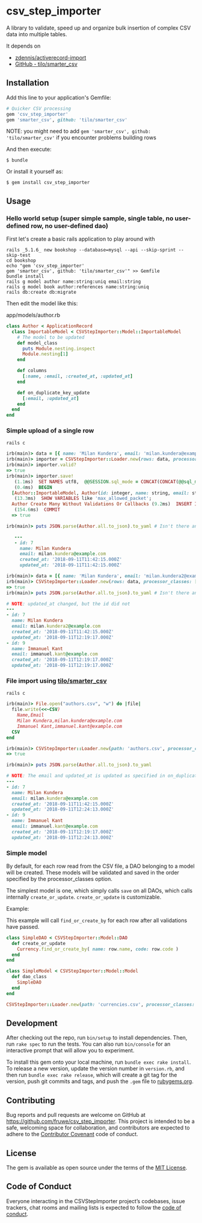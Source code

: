 # csv_step_importer

A library to validate, speed up and organize bulk insertion of complex CSV data into multiple tables.

It depends on

- [zdennis/activerecord-import](https://github.com/zdennis/activerecord-import)
- [GitHub - tilo/smarter_csv](https://github.com/tilo/smarter_csv)

## Installation

Add this line to your application's Gemfile:

```ruby
# Quicker CSV processing
gem 'csv_step_importer'
gem 'smarter_csv', github: 'tilo/smarter_csv'
```

NOTE: you might need to add `gem 'smarter_csv', github: 'tilo/smarter_csv'` if you encounter problems building rows

And then execute:

    $ bundle

Or install it yourself as:

    $ gem install csv_step_importer

## Usage

### Hello world setup (super simple sample, single table, no user-defined row, no user-defined dao)

First let's create a basic rails application to play around with

```shell
rails _5.1.6_ new bookshop --database=mysql --api --skip-sprint --skip-test
cd bookshop
echo "gem 'csv_step_importer'
gem 'smarter_csv', github: 'tilo/smarter_csv'" >> Gemfile
bundle install
rails g model author name:string:uniq email:string
rails g model book author:references name:string:uniq
rails db:create db:migrate
```

Then edit the model like this:

app/models/author.rb

```ruby
class Author < ApplicationRecord
  class ImportableModel < CSVStepImporter::Model::ImportableModel
    # The model to be updated
    def model_class
      puts Module.nesting.inspect
      Module.nesting[1]
    end

    def columns
      [:name, :email, :created_at, :updated_at]
    end

    def on_duplicate_key_update
      [:email, :updated_at]
    end
  end
end
```

### Simple upload of a single row

```shell
rails c
```

```ruby
irb(main)> data = [{ name: 'Milan Kundera', email: 'milan.kundera@example.com' }]
irb(main)> importer = CSVStepImporter::Loader.new(rows: data, processor_classes: [Author::ImportableModel])
irb(main)> importer.valid?
=> true
irb(main)> importer.save!
   (1.1ms)  SET NAMES utf8,  @@SESSION.sql_mode = CONCAT(CONCAT(@@sql_mode, ',STRICT_ALL_TABLES'), ',NO_AUTO_VALUE_ON_ZERO'),  @@SESSION.sql_auto_is_null = 0, @@SESSION.wait_timeout = 2147483
   (0.4ms)  BEGIN
  [Author::ImportableModel, Author(id: integer, name: string, email: string, created_at: datetime, updated_at: datetime)]
   (13.3ms)  SHOW VARIABLES like 'max_allowed_packet';
  Author Create Many Without Validations Or Callbacks (9.2ms)  INSERT INTO `authors` (`name`,`email`,`created_at`,`updated_at`) VALUES ('Milan Kundera','milan.kundera@example.com','2018-09-11 11:33:07','2018-09-11 11:33:07') ON DUPLICATE KEY UPDATE `authors`.`email`=VALUES(`email`),`authors`.`updated_at`=VALUES(`updated_at`)
   (154.6ms)  COMMIT
  => true

irb(main)> puts JSON.parse(Author.all.to_json).to_yaml # Isn't there an easy way to get clean yaml...

   ---
   - id: 7
     name: Milan Kundera
     email: milan.kundera@example.com
     created_at: '2018-09-11T11:42:15.000Z'
     updated_at: '2018-09-11T11:42:15.000Z'

irb(main)> data = [{ name: 'Milan Kundera', email: 'milan.kundera2@example.com' }, { name: 'Immanuel Kant', email: 'immanuel.kant@example.com' }]
irb(main)> CSVStepImporter::Loader.new(rows: data, processor_classes: [Author::ImportableModel]).save!
=> true
irb(main)> puts JSON.parse(Author.all.to_json).to_yaml # Isn't there an easy way to get clean yaml...

# NOTE: updated_at changed, but the id did not
---
- id: 7
  name: Milan Kundera
  email: milan.kundera2@example.com
  created_at: '2018-09-11T11:42:15.000Z'
  updated_at: '2018-09-11T12:19:17.000Z'
- id: 9
  name: Immanuel Kant
  email: immanuel.kant@example.com
  created_at: '2018-09-11T12:19:17.000Z'
  updated_at: '2018-09-11T12:19:17.000Z'
```

### File import using [tilo/smarter_csv](https://github.com/tilo/smarter_csv)

```shell
rails c
```

```ruby
irb(main)> File.open("authors.csv", "w") do |file|
  file.write(<<~CSV)
    Name,Email
    Milan Kundera,milan.kundera@example.com
    Immanuel Kant,immanuel.kant@example.com
  CSV
end

irb(main)> CSVStepImporter::Loader.new(path: 'authors.csv', processor_classes: [Author::ImportableModel], csv_options: {file_encoding: "UTF-8"}).save
=> true

irb(main)> puts JSON.parse(Author.all.to_json).to_yaml

# NOTE: The email and updated_at is updated as specified in on_duplicate_key_update
---
- id: 7
  name: Milan Kundera
  email: milan.kundera@example.com
  created_at: '2018-09-11T11:42:15.000Z'
  updated_at: '2018-09-11T12:24:13.000Z'
- id: 9
  name: Immanuel Kant
  email: immanuel.kant@example.com
  created_at: '2018-09-11T12:19:17.000Z'
  updated_at: '2018-09-11T12:24:13.000Z'
```

### Simple model

By default, for each row read from the CSV file, a DAO belonging to a model will be created.
These models will be validated and saved in the order specified by the processor_classes option.

The simplest model is one, which simply calls `save` on all DAOs, which calls internally `create_or_update`.
`create_or_update` is customizable.

Example:

This example will call `find_or_create_by` for each row after all validations have passed.

```ruby
class SimpleDAO < CSVStepImporter::Model::DAO
  def create_or_update
    Currency.find_or_create_by( name: row.name, code: row.code )
  end
end

class SimpleModel < CSVStepImporter::Model::Model
  def dao_class
    SimpleDAO
  end
end

CSVStepImporter::Loader.new(path: 'currencies.csv', processor_classes: [SimpleModel]).save
```

## Development

After checking out the repo, run `bin/setup` to install dependencies. Then, run `rake spec` to run the tests. You can also run `bin/console` for an interactive prompt that will allow you to experiment.

To install this gem onto your local machine, run `bundle exec rake install`. To release a new version, update the version number in `version.rb`, and then run `bundle exec rake release`, which will create a git tag for the version, push git commits and tags, and push the `.gem` file to [rubygems.org](https://rubygems.org).

## Contributing

Bug reports and pull requests are welcome on GitHub at https://github.com/fruwe/csv_step_importer. This project is intended to be a safe, welcoming space for collaboration, and contributors are expected to adhere to the [Contributor Covenant](http://contributor-covenant.org) code of conduct.

## License

The gem is available as open source under the terms of the [MIT License](https://opensource.org/licenses/MIT).

## Code of Conduct

Everyone interacting in the CSVStepImporter project’s codebases, issue trackers, chat rooms and mailing lists is expected to follow the [code of conduct](https://github.com/fruwe/csv_step_importer/blob/master/CODE_OF_CONDUCT.md).
